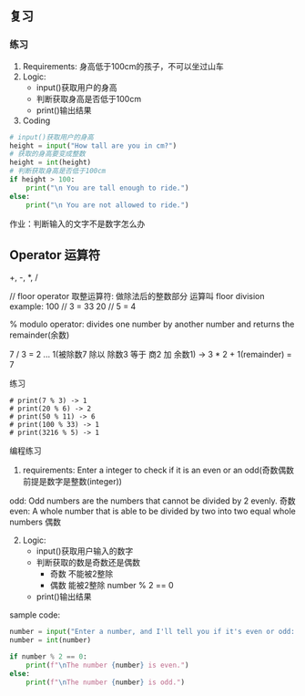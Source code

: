 ## 复习

### 练习
1. Requirements: 身高低于100cm的孩子，不可以坐过山车
2. Logic:
   * input()获取用户的身高
   * 判断获取身高是否低于100cm
   * print()输出结果
3. Coding

```python
# input()获取用户的身高
height = input("How tall are you in cm?")
# 获取的身高要变成整数
height = int(height)
# 判断获取身高是否低于100cm
if height > 100:
    print("\n You are tall enough to ride.")
else:
    print("\n You are not allowed to ride.")
```

作业：判断输入的文字不是数字怎么办

## Operator 运算符

+, -, *, /

//
floor operator 取整运算符: 做除法后的整数部分
运算叫 floor division
example:
100 // 3 = 33
20 // 5 = 4

%
modulo operator: divides one number by another number and returns the remainder(余数)

7 / 3 = 2 ... 1(被除数7 除以 除数3 等于 商2 加 余数1) -> 3 * 2 + 1(remainder) = 7

练习
```
# print(7 % 3) -> 1
# print(20 % 6) -> 2
# print(50 % 11) -> 6
# print(100 % 33) -> 1
# print(3216 % 5) -> 1
```

编程练习
1. requirements: Enter a integer to check if it is an even or an odd(奇数偶数前提是数字是整数(integer))

odd: Odd numbers are the numbers that cannot be divided by 2 evenly. 奇数
even: A whole number that is able to be divided by two into two equal whole numbers 偶数

2. Logic:
   * input()获取用户输入的数字
   * 判断获取的数是奇数还是偶数
     * 奇数 不能被2整除
     * 偶数 能被2整除 number % 2 == 0
   * print()输出结果

sample code:
```py
number = input("Enter a number, and I'll tell you if it's even or odd: ")
number = int(number)

if number % 2 == 0:
    print(f"\nThe number {number} is even.")
else:
    print(f"\nThe number {number} is odd.")
```
